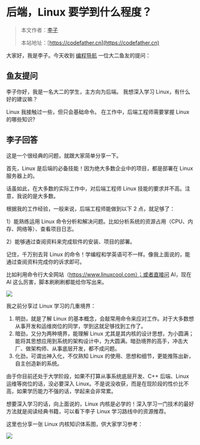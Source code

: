 # 后端，Linux 要学到什么程度？

> 本文作者：[李子](https://yuyuanweb.feishu.cn/wiki/Abldw5WkjidySxkKxU2cQdAtnah)
>
> 本站地址：[https://codefather.cn](https://codefather.cn)

大家好，我是李子。今天收到 [编程导航](https://mp.weixin.qq.com/s/a5X7bNI_ydVuu7NV1eQhZQ) 一位大二鱼友的提问：



## 鱼友提问

李子你好，我是一名大二的学生，主方向为后端。 我想深入学习 Linux，有什么好的建议嘛？

Linux 我接触过一些，但只会基础命令。 在工作中，后端工程师需要掌握 Linux 的哪些知识?



## 李子回答

这是一个很经典的问题，就跟大家简单分享一下。

首先，Linux 是后端的必备技能！因为绝大多数企业中的项目，都是部署在 Linux 服务器上的。

话虽如此，在大多数的实际工作中，对后端工程师 Linux 技能的要求并不高。注意，我说的是大多数。

根据我的工作经验，一般来说，后端工程师能做到以下 2 点，就足够了：

1）能熟练运用 Linux 命令分析和解决问题。比如分析系统的资源占用（CPU、内存、网络等）、查看项目日志。

2）能够通过查阅资料来完成软件的安装、项目的部署。



记住，千万别去背 Linux 的命令！学编程和学英语可不一样。像我上面说的，能通过查阅资料完成你的诉求即可。

比如利用命令行大全网站（https://www.linuxcool.com）；或者直接问 AI，现在 AI 这么厉害，脚本刷刷刷都能给你写出来。

![](https://pic.yupi.icu/1/image-20240110193917212.png)



我之前分享过 Linux 学习的几重境界：

1. 明劲，就是了解 Linux 的基本概念，会敲常用命令来应对工作。对于大多数想从事开发和运维岗位的同学，学到这就足够找到工作了。
2. 暗劲，又分为两种境界，能理解 Linux 尤其是其内核的设计思想，为小圆满；能将其思想应用到系统的架构设计中，为大圆满。暗劲境界的高手，冲击大厂、做架构师、从事底层开发，都不成问题。
3. 化劲，可谓出神入化，不仅熟知 Linux 的使用、思想和细节，更能推陈出新，自主创造新的系统。



由于你目前还处于大学阶段，如果不打算从事系统底层开发、C++ 后端、Linux 运维等岗位的话，没必要深入 Linux。不是说没收获，而是在现阶段的性价比不高，如果学历能力不强的话，学起来会非常累。

想要深入学习的话，向上面说的，Linux 内核是必学的！深入学习一门技术的最好方法就是阅读经典书籍，可以看下李子 Linux 学习路线中的资源推荐。

这里也分享一张 Linux 内核知识体系图，供大家学习参考：

![](https://pic.yupi.icu/1/6375c934-96b6-4255-aa52-a6da78c89a67.jpg)